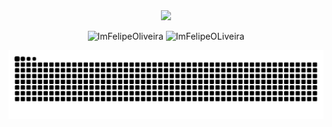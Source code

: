 
<div align="center">
  <img src="https://media3.giphy.com/media/v1.Y2lkPTc5MGI3NjExM2dzdzBiemYxOW0xc3YxY3BzaW0xNGxkc2llNDdocDhxM2NucWpodyZlcD12MV9pbnRlcm5hbF9naWZfYnlfaWQmY3Q9Zw/ktW8FqKodoPUk/giphy.gif"/>
</div>

<p align="center">
  <img height="180em" width="48%" src="https://github-readme-stats-flipperweels-projects.vercel.app/api/top-langs?username=ImFelipeOliveira&show_icons=true&locale=en&layout=compact&theme=shadow_red" alt="ImFelipeOliveira" />
  <img height="180em" width="48%" src="https://github-readme-stats-flipperweels-projects.vercel.app/api?username=ImFelipeOliveira&show_icons=true&theme=shadow_red&locale=en" alt="ImFelipeOLiveira" />
  
</p>

<div align='center'>
  <img src='https://github.com/ImFelipeOliveira/ImFelipeOliveira/blob/output/github-contribution-grid-snake-dark.svg' />
</div>


